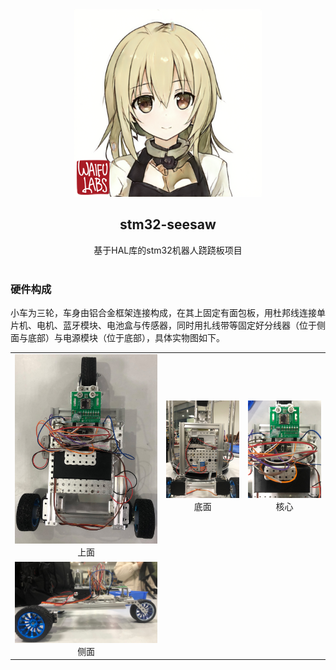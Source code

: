 <div align="center">
  <img src="imgs/head.png" width = "300" height = "300" alt="KanbanMusume"><br>
  <h2>stm32-seesaw</h2>
  基于HAL库的stm32机器人跷跷板项目<br><br>
</div>

### 硬件构成
小车为三轮，车身由铝合金框架连接构成，在其上固定有面包板，用杜邦线连接单片机、电机、蓝牙模块、电池盒与传感器，同时用扎线带等固定好分线器（位于侧面与底部）与电源模块（位于底部），具体实物图如下。

<table>
	<tr>
		<td><center><img src="imgs/car_above.jpg" width = "300">上面</center></td>
		<td><center><img src="imgs/car_below.jpg" width = "300">底面</center></td>
        <td><center><img src="imgs/car_core.jpg" width = "300">核心</center></td>
	</tr>
    <tr>
		<td><center><img src="imgs/car_side.jpg" width = "640">侧面</center></td>
	</tr>
</table>

